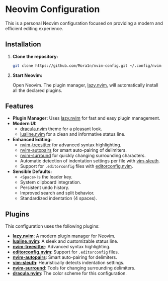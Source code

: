 # Neovim Configuration

This is a personal Neovim configuration focused on providing a modern and efficient editing experience.

## Installation

1.  **Clone the repository:**

    ```bash
    git clone https://github.com/Mora1n/nvim-config.git ~/.config/nvim
    ```

2.  **Start Neovim:**

    Open Neovim. The plugin manager, [lazy.nvim](https://github.com/folke/lazy.nvim), will automatically install all the declared plugins.

## Features

-   **Plugin Manager:** Uses [lazy.nvim](https://github.com/folke/lazy.nvim) for fast and easy plugin management.
-   **Modern UI:**
    -   [dracula.nvim](https://github.com/Mofiqul/dracula.nvim) theme for a pleasant look.
    -   [lualine.nvim](https://github.com/nvim-lualine/lualine.nvim) for a clean and informative status line.
-   **Enhanced Editing:**
    -   [nvim-treesitter](https://github.com/nvim-treesitter/nvim-treesitter) for advanced syntax highlighting.
    -   [nvim-autopairs](https://github.com/windwp/nvim-autopairs) for smart auto-pairing of delimiters.
    -   [nvim-surround](https://github.com/kylechui/nvim-surround) for quickly changing surrounding characters.
    -   Automatic detection of indentation settings per file with [vim-sleuth](https://github.com/tpope/vim-sleuth).
    -   Support for `.editorconfig` files with [editorconfig.nvim](https://github.com/gpanders/editorconfig.nvim).
-   **Sensible Defaults:**
    -   `<Space>` is the leader key.
    -   System clipboard integration.
    -   Persistent undo history.
    -   Improved search and split behavior.
    -   Standardized indentation (4 spaces).

## Plugins

This configuration uses the following plugins:

-   **[lazy.nvim](https://github.com/folke/lazy.nvim)**: A modern plugin manager for Neovim.
-   **[lualine.nvim](https://github.com/nvim-lualine/lualine.nvim)**: A sleek and customizable status line.
-   **[nvim-treesitter](https://github.com/nvim-treesitter/nvim-treesitter)**: Advanced syntax highlighting.
-   **[editorconfig.nvim](https://github.com/gpanders/editorconfig.nvim)**: Support for `.editorconfig` files.
-   **[nvim-autopairs](https://github.com/windwp/nvim-autopairs)**: Smart auto-pairing for delimiters.
-   **[vim-sleuth](https://github.com/tpope/vim-sleuth)**: Heuristically detects indentation settings.
-   **[nvim-surround](https://github.com/kylechui/nvim-surround)**: Tools for changing surrounding delimiters.
-   **[dracula.nvim](https://github.com/Mofiqul/dracula.nvim)**: The color scheme for this configuration.
